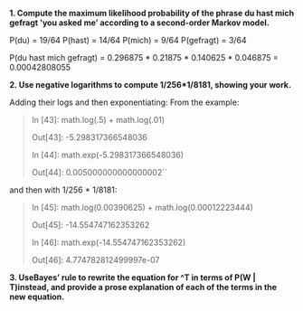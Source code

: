 <strong>1. Compute the maximum likelihood probability of the phrase du hast mich gefragt 'you asked me’ according to a second-order Markov model.</strong>

P(du) = 19/64
P(hast) = 14/64
P(mich) = 9/64
P(gefragt) = 3/64

P(du hast mich gefragt) = 0.296875 * 0.21875 * 0.140625 * 0.046875 = 0.00042808055

<strong>2. Use negative logarithms to compute 1/256*1/8181, showing your work.</strong>

Adding their logs and then exponentiating:
From the example:

>In [43]: math.log(.5) + math.log(.01)<p>
>Out[43]: -5.298317366548036<p>
>In [44]: math.exp(-5.298317366548036)<p>
>Out[44]: 0.005000000000000002``<p>

and then with 1/256 * 1/8181:

>In [45]: math.log(0.00390625) + math.log(0.00012223444)<p>
>Out[45]: -14.554747162353262<p>
>In [46]: math.exp(-14.554747162353262)<p>
>Out[46]: 4.774782812499997e-07
  
<strong>3. UseBayes’ rule to rewrite the equation for ^T in terms of P(W | T)instead, and provide a prose explanation of each of the terms in the new equation.</strong>



  

